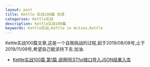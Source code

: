 ```yaml
---
layout: post
title: Kettle 实战100篇 目录
categories: Kettle实战
description: Kettle实战100篇
keywords: Kettle实战,Kettle in Action,Kettle
---
```


Kettle实战100篇文章,这是一个自我挑战的过程,起于2019/08/08号,止于2019/11/09号,希望自己能坚持下去.加油.

- [Kettle实战100篇 第1篇 调用RESTful接口导入JSON结果入库](/2019/08/08/kettle-1/)